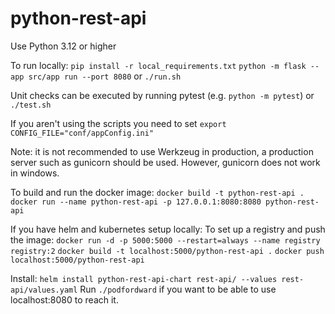# python-rest-api

Use Python 3.12 or higher

To run locally:
`pip install -r local_requirements.txt`
`python -m flask --app src/app run --port 8080` or `./run.sh`

Unit checks can be executed by running pytest (e.g. `python -m pytest`) or `./test.sh`

If you aren't using the scripts you need to set `export CONFIG_FILE="conf/appConfig.ini"`

Note: it is not recommended to use Werkzeug in production, a production server such as gunicorn should be used.
However, gunicorn does not work in windows.

To build and run the docker image:
`docker build -t python-rest-api .`
`docker run --name python-rest-api -p 127.0.0.1:8080:8080 python-rest-api`

If you have helm and kubernetes setup locally:
To set up a registry and push the image:
`docker run -d -p 5000:5000 --restart=always --name registry registry:2`
`docker build -t localhost:5000/python-rest-api .`
`docker push localhost:5000/python-rest-api`

Install:
`helm install python-rest-api-chart rest-api/ --values rest-api/values.yaml`
Run `./podfordward` if you want to be able to use localhost:8080 to reach it.
